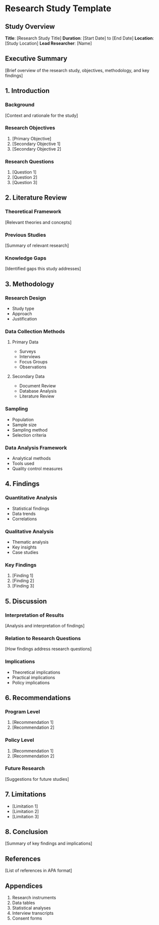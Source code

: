 # Research Study Template

## Study Overview
**Title**: [Research Study Title]
**Duration**: [Start Date] to [End Date]
**Location**: [Study Location]
**Lead Researcher**: [Name]

## Executive Summary
[Brief overview of the research study, objectives, methodology, and key findings]

## 1. Introduction

### Background
[Context and rationale for the study]

### Research Objectives
1. [Primary Objective]
2. [Secondary Objective 1]
3. [Secondary Objective 2]

### Research Questions
1. [Question 1]
2. [Question 2]
3. [Question 3]

## 2. Literature Review

### Theoretical Framework
[Relevant theories and concepts]

### Previous Studies
[Summary of relevant research]

### Knowledge Gaps
[Identified gaps this study addresses]

## 3. Methodology

### Research Design
- Study type
- Approach
- Justification

### Data Collection Methods
1. Primary Data
   - Surveys
   - Interviews
   - Focus Groups
   - Observations

2. Secondary Data
   - Document Review
   - Database Analysis
   - Literature Review

### Sampling
- Population
- Sample size
- Sampling method
- Selection criteria

### Data Analysis Framework
- Analytical methods
- Tools used
- Quality control measures

## 4. Findings

### Quantitative Analysis
- Statistical findings
- Data trends
- Correlations

### Qualitative Analysis
- Thematic analysis
- Key insights
- Case studies

### Key Findings
1. [Finding 1]
2. [Finding 2]
3. [Finding 3]

## 5. Discussion

### Interpretation of Results
[Analysis and interpretation of findings]

### Relation to Research Questions
[How findings address research questions]

### Implications
- Theoretical implications
- Practical implications
- Policy implications

## 6. Recommendations

### Program Level
1. [Recommendation 1]
2. [Recommendation 2]

### Policy Level
1. [Recommendation 1]
2. [Recommendation 2]

### Future Research
[Suggestions for future studies]

## 7. Limitations
- [Limitation 1]
- [Limitation 2]
- [Limitation 3]

## 8. Conclusion
[Summary of key findings and implications]

## References
[List of references in APA format]

## Appendices
1. Research instruments
2. Data tables
3. Statistical analyses
4. Interview transcripts
5. Consent forms 
